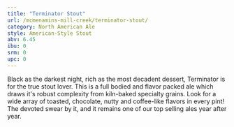 ```yaml
---
title: "Terminator Stout"
url: /mcmenamins-mill-creek/terminator-stout/
category: North American Ale
style: American-Style Stout
abv: 6.45
ibu: 0
srm: 0
upc: 0
---
```

Black as the darkest night, rich as the most decadent dessert, Terminator is for the true stout lover. This is a full bodied and flavor packed ale which draws it's robust complexity from kiln-baked specialty grains. Look for a wide array of toasted, chocolate, nutty and coffee-like flavors in every pint! The devoted swear by it, and it remains one of our top selling ales year after year.
